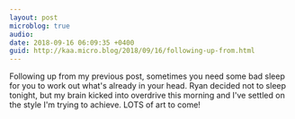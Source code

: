 ```yaml
---
layout: post
microblog: true
audio: 
date: 2018-09-16 06:09:35 +0400
guid: http://kaa.micro.blog/2018/09/16/following-up-from.html
---
```

Following up from my previous post, sometimes you need some bad sleep for you to work out what's already in your head. Ryan decided not to sleep tonight, but my brain kicked into overdrive this morning and I've settled on the style I'm trying to achieve. LOTS of art to come!
